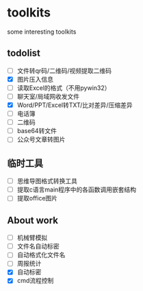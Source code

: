 # toolkits
some interesting toolkits

## todolist
- [ ] 文件转qr码/二维码/视频提取二维码
- [x] 图片压入信息
- [ ] 读取Excel的格式（不用pywin32）
- [ ] 聊天室/局域网收发文件
- [x] Word/PPT/Excel转TXT/比对差异/压缩差异
- [ ] 电话簿
- [ ] 二维码
- [ ] base64转文件
- [ ] 公众号文章转图片

## 临时工具
- [ ] 思维导图格式转换工具
- [ ] 提取c语言main程序中的各函数调用嵌套结构
- [ ] 提取office图片

## About work
- [ ] 机械臂模拟
- [ ] 文件名自动标密
- [ ] 自动格式化文件名
- [ ] 周报统计
- [x] 自动标密
- [x] cmd流程控制
